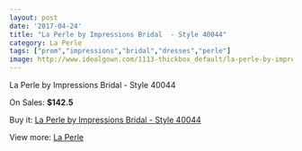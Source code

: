 ```yaml
---
layout: post
date: '2017-04-24'
title: "La Perle by Impressions Bridal  - Style 40044"
category: La Perle
tags: ["prom","impressions","bridal","dresses","perle"]
image: http://www.idealgown.com/1113-thickbox_default/la-perle-by-impressions-bridal-style-40044.jpg
---
```

La Perle by Impressions Bridal  - Style 40044

On Sales: **$142.5**
<a href="https://www.idealgown.com/en/la-perle/517-la-perle-by-impressions-bridal-style-40044.html"><amp-img layout="responsive" width="600" height="600" src="//www.idealgown.com/1113-thickbox_default/la-perle-by-impressions-bridal-style-40044.jpg" alt="La Perle by Impressions Bridal  - Style 40044 0" /></a>
<a href="https://www.idealgown.com/en/la-perle/517-la-perle-by-impressions-bridal-style-40044.html"><amp-img layout="responsive" width="600" height="600" src="//www.idealgown.com/1114-thickbox_default/la-perle-by-impressions-bridal-style-40044.jpg" alt="La Perle by Impressions Bridal  - Style 40044 1" /></a>

Buy it: [La Perle by Impressions Bridal  - Style 40044](https://www.idealgown.com/en/la-perle/517-la-perle-by-impressions-bridal-style-40044.html "La Perle by Impressions Bridal  - Style 40044")

View more: [La Perle](https://www.idealgown.com/en/8-la-perle "La Perle")
